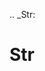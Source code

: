 [//]: # (THE CONTENT BELOW IS GENERATED. DO NOT EDIT.)
.. _Str:

# Str
[//]: # (ADD YOUR NOTES BELOW. THESE WILL BE PICKED EVERY TIME THE DOCS ARE REGENERATED. //end)
